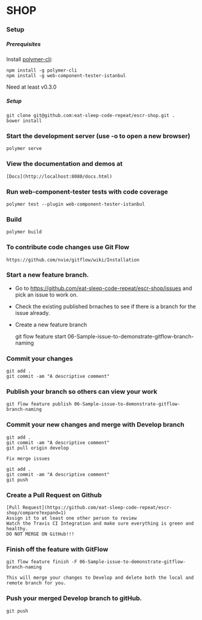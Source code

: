 # SHOP

### Setup

##### Prerequisites

Install [polymer-cli](https://github.com/Polymer/polymer-cli):

    npm install -g polymer-cli
    npm install -g web-component-tester-istanbul

Need at least v0.3.0

##### Setup

    git clone git@github.com:eat-sleep-code-repeat/escr-shop.git .
    bower install 
    
### Start the development server (use -o to open a new browser)

    polymer serve

### View the documentation and demos at

	[Docs](http://localhost:8080/docs.html)

### Run web-component-tester tests with code coverage

    polymer test --plugin web-component-tester-istanbul

### Build

    polymer build

### To contribute code changes use Git Flow
	
	https://github.com/nvie/gitflow/wiki/Installation

### Start a new feature branch.  

* Go to https://github.com/eat-sleep-code-repeat/escr-shop/issues and pick an issue to work on.
* Check the existing published brnaches to see if there is a branch for the issue already.
* Create a new feature branch

	git flow feature start 06-Sample-issue-to-demonstrate-gitflow-branch-naming

### Commit your changes

	git add .
	git commit -am "A descriptive comment"

### Publish your branch so others can view your work
	
	git flow feature publish 06-Sample-issue-to-demonstrate-gitflow-branch-naming

### Commit your new changes and merge with Develop branch

	git add .
	git commit -am "A descriptive comment"
	git pull origin develop

	Fix merge issues

	git add .
	git commit -am "A descriptive comment"
	git push

### Create a Pull Request on Github

	[Pull Request](https://github.com/eat-sleep-code-repeat/escr-shop/compare?expand=1)
	Assign it to at least one other person to review
	Watch the Travis CI Integration and make sure everything is green and healthy.
	DO NOT MERGE ON GitHub!!!

### Finish off the feature with GitFlow

	git flow feature finish -F 06-Sample-issue-to-demonstrate-gitflow-branch-naming

	This will merge your changes to Develop and delete both the local and remote branch for you.

### Push your merged Develop branch to gitHub.

	git push
